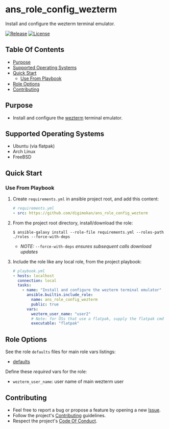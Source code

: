 # ans_role_config_wezterm

Install and configure the wezterm terminal emulator.

[![Release](https://img.shields.io/github/release/digimokan/ans_role_config_wezterm.svg?label=release)](https://github.com/digimokan/ans_role_config_wezterm/releases/latest "Latest Release Notes")
[![License](https://img.shields.io/badge/license-MIT-blue.svg?label=license)](LICENSE.md "Project License")

## Table Of Contents

* [Purpose](#purpose)
* [Supported Operating Systems](#supported-operating-systems)
* [Quick Start](#quick-start)
    * [Use From Playbook](#use-from-playbook)
* [Role Options](#role-options)
* [Contributing](#contributing)

## Purpose

* Install and configure the [wezterm](https://wezfurlong.org/wezterm/index.html)
  terminal emulator.

## Supported Operating Systems

* Ubuntu (via flatpak)
* Arch Linux
* FreeBSD

## Quick Start

### Use From Playbook

1. Create `requirements.yml` in ansible project root, and add this content:

   ```yaml
   # requirements.yml
   - src: https://github.com/digimokan/ans_role_config_wezterm
   ```

2. From the project root directory, install/download the role:

   ```shell
   $ ansible-galaxy install --role-file requirements.yml --roles-path ./roles --force-with-deps
   ```

   * _NOTE:_ `--force-with-deps` _ensures subsequent calls download updates_

3. Include the role like any local role, from the project playbook:

   ```yaml
   # playbook.yml
   - hosts: localhost
     connection: local
     tasks:
       - name: "Install and configure the wezterm terminal emulator"
         ansible.builtin.include_role:
           name: ans_role_config_wezterm
           public: true
         vars:
           wezterm_user_name: "user2"
           # Note: for OSs that use a flatpak, supply the flatpak cmd
           executable: "flatpak"
   ```

## Role Options

See the role `defaults` files for main role vars listings:

  * [defaults](../defaults/main/)

Define these _required_ vars for the role:

  * `wezterm_user_name`: user name of main wezterm user

## Contributing

* Feel free to report a bug or propose a feature by opening a new
  [Issue](https://github.com/digimokan/ans_role_config_wezterm/issues).
* Follow the project's [Contributing](CONTRIBUTING.md) guidelines.
* Respect the project's [Code Of Conduct](CODE_OF_CONDUCT.md).


